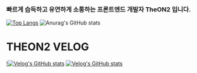 ### 빠르게 습득하고 유연하게 소통하는 프론트엔드 개발자 TheON2 입니다.

[![Top Langs](https://github-readme-stats.vercel.app/api/top-langs/?username=TheON2&layout=donut&hide=python)](https://github.com/TheON2/github-readme-stats)
![Anurag's GitHub stats](https://github-readme-stats.vercel.app/api?username=TheON2&show_icons=true&theme=Gradient)
# THEON2 VELOG
[!![Velog's GitHub stats](https://velog-readme-stats.vercel.app/api?name=theon2&tag=TIL&width=500&height=300)](https://velog.io/@theon2?tag=TIL)
[![Velog's GitHub stats](https://velog-readme-stats.vercel.app/api?name=theon2&tag=개발일지)](https://velog.io/@theon2?tag=개발일지)
